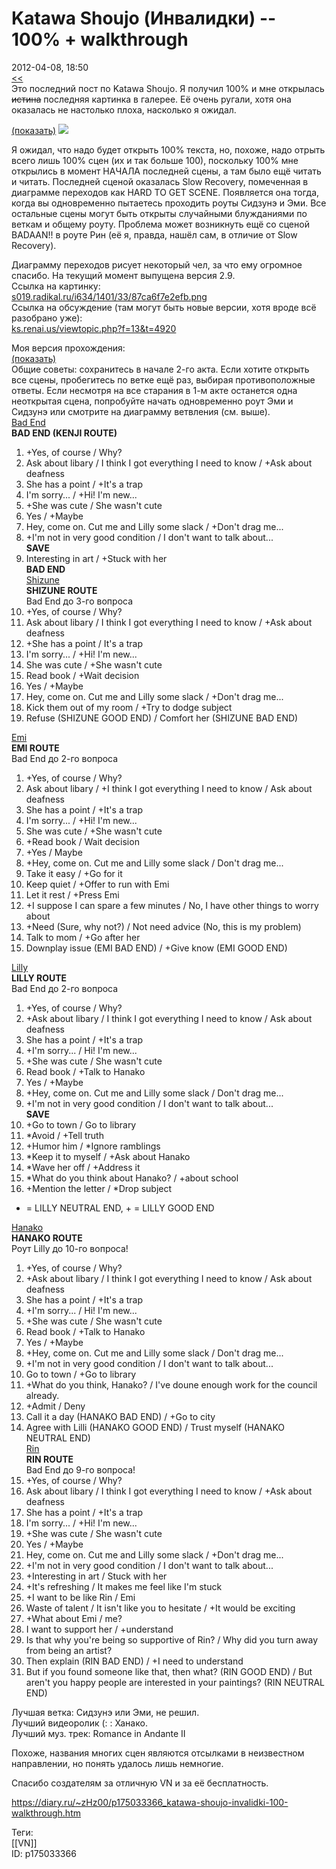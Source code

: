 Katawa Shoujo (Инвалидки) -- 100% + walkthrough
================================================

   
 2012-04-08, 18:50   
   [<<](Katawa%20Shoujo%20(Инвалидки)%20--%20Rin%20Good%20+%20Normal%20+%20Bad%20End)    
 Это последний пост по Katawa Shoujo. Я получил 100% и мне открылась  ~~истина~~  последняя картинка в галерее. Её очень ругали, хотя она оказалась не настолько плоха, насколько я ожидал.   
   
  [(показать)](https://zHz00.diary.ru/p175033366.htm?index=1#linkmore175033366m1)     ![](http://s019.radikal.ru/i625/1204/1c/9844e2d6a7a2.png)      
   
 Я ожидал, что надо будет открыть 100% текста, но, похоже, надо отрыть всего лишь 100% сцен (их и так больше 100), поскольку 100% мне открылись в момент НАЧАЛА последней сцены, а там было ещё читать и читать. Последней сценой оказалась Slow Recovery, помеченная в диаграмме переходов как HARD TO GET SCENE. Появляется она тогда, когда вы одновременно пытаетесь проходить роуты Сидзунэ и Эми. Все остальные сцены могут быть открыты случайными блужданиями по веткам и общему роуту. Проблема может возникнуть ещё со сценой BADAAN!! в роуте Рин (её я, правда, нашёл сам, в отличие от Slow Recovery).   
   
 Диаграмму переходов рисует некоторый чел, за что ему огромное спасибо. На текущий момент выпущена версия 2.9.   
 Ссылка на картинку:   
  [s019.radikal.ru/i634/1401/33/87ca6f7e2efb.png](http://s019.radikal.ru/i634/1401/33/87ca6f7e2efb.png)    
 Ссылка на обсуждение (там могут быть новые версии, хотя вроде всё разобрано уже):   
  [ks.renai.us/viewtopic.php?f=13&t=4920](http://ks.renai.us/viewtopic.php?f=13&t=4920)    
   
 Моя версия прохождения:   
  [(показать)](https://zHz00.diary.ru/p175033366.htm?index=8#linkmore175033366m8)      
 Общие советы: сохранитесь в начале 2-го акта. Если хотите открыть все сцены, пробегитесь по ветке ещё раз, выбирая противоположные ответы. Если несмотря на все старания в 1-м акте останется одна неоткрытая сцена, попробуйте начать одновременно роут Эми и Сидзунэ или смотрите на диаграмму ветвления (см. выше).   
  [Bad End](https://zHz00.diary.ru/p175033366.htm?index=2#linkmore175033366m2)      
  **BAD END (KENJI ROUTE)**    
 1. +Yes, of course / Why?   
 2. Ask about libary / I think I got everything I need to know / +Ask about deafness   
 3. She has a point / +It's a trap   
 4. I'm sorry... / +Hi! I'm new...   
 5. +She was cute / She wasn't cute   
 6. Yes / +Maybe   
 7. Hey, come on. Cut me and Lilly some slack / +Don't drag me...   
 8. +I'm not in very good condition / I don't want to talk about...   
  **SAVE**    
 9. Interesting in art / +Stuck with her   
  **BAD END**      
  [Shizune](https://zHz00.diary.ru/p175033366.htm?index=3#linkmore175033366m3)      
  **SHIZUNE ROUTE**    
 Bad End до 3-го вопроса   
  1. +Yes, of course / Why?   
 2. Ask about libary / I think I got everything I need to know / +Ask about deafness    
 3. +She has a point / It's a trap   
 4. I'm sorry... / +Hi! I'm new...   
 5. She was cute / +She wasn't cute   
 6. Read book / +Wait decision   
 7. Yes / +Maybe   
 8. Hey, come on. Cut me and Lilly some slack / +Don't drag me...   
 9. Kick them out of my room / +Try to dodge subject   
 10. Refuse (SHIZUNE GOOD END) / Comfort her (SHIZUNE BAD END)   
     
  [Emi](https://zHz00.diary.ru/p175033366.htm?index=4#linkmore175033366m4)      
  **EMI ROUTE**    
 Bad End до 2-го вопроса   
  1. +Yes, of course / Why?    
 2. Ask about libary / +I think I got everything I need to know / Ask about deafness   
 3. She has a point / +It's a trap   
 4. I'm sorry... / +Hi! I'm new...   
 5. She was cute / +She wasn't cute   
 6. +Read book / Wait decision   
 7. +Yes / Maybe   
 8. +Hey, come on. Cut me and Lilly some slack / Don't drag me...   
 9. Take it easy / +Go for it   
 10. Keep quiet / +Offer to run with Emi   
 11. Let it rest / +Press Emi   
 12. +I suppose I can spare a few minutes / No, I have other things to worry about   
 13. +Need (Sure, why not?) / Not need advice (No, this is my problem)   
 14. Talk to mom / +Go after her   
 15. Downplay issue (EMI BAD END) / +Give know (EMI GOOD END)   
     
  [Lilly](https://zHz00.diary.ru/p175033366.htm?index=5#linkmore175033366m5)      
  **LILLY ROUTE**    
 Bad End до 2-го вопроса   
  1. +Yes, of course / Why?    
 2. +Ask about libary / I think I got everything I need to know / Ask about deafness   
 3. She has a point / +It's a trap   
 4. +I'm sorry... / Hi! I'm new...   
 5. +She was cute / She wasn't cute   
 6. Read book / +Talk to Hanako   
 7. Yes / +Maybe   
 8. +Hey, come on. Cut me and Lilly some slack / Don't drag me...   
 9. +I'm not in very good condition / I don't want to talk about...   
  **SAVE**    
 10. +Go to town / Go to library   
 11. *Avoid / +Tell truth   
 12. +Humor him / *Ignore ramblings   
 13. *Keep it to myself / +Ask about Hanako   
 14. *Wave her off / +Address it   
 15. *What do you think about Hanako? / +about school   
 16. +Mention the letter / *Drop subject   
 * = LILLY NEUTRAL END, + = LILLY GOOD END   
     
  [Hanako](https://zHz00.diary.ru/p175033366.htm?index=6#linkmore175033366m6)      
  **HANAKO ROUTE**    
 Роут Lilly до 10-го вопроса!   
  1. +Yes, of course / Why?   
 2. +Ask about libary / I think I got everything I need to know / Ask about deafness   
 3. She has a point / +It's a trap   
 4. +I'm sorry... / Hi! I'm new...   
 5. +She was cute / She wasn't cute   
 6. Read book / +Talk to Hanako   
 7. Yes / +Maybe   
 8. +Hey, come on. Cut me and Lilly some slack / Don't drag me...   
 9. +I'm not in very good condition / I don't want to talk about...    
 10. Go to town / +Go to library   
 11. +What do you think, Hanako? / I've doune enough work for the council already.   
 12. +Admit / Deny   
 13. Call it a day (HANAKO BAD END) / +Go to city   
 14. Agree with Lilli (HANAKO GOOD END) / Trust myself (HANAKO NEUTRAL END)     
  [Rin](https://zHz00.diary.ru/p175033366.htm?index=7#linkmore175033366m7)      
  **RIN ROUTE**    
 Bad End до 9-го вопроса!   
  1. +Yes, of course / Why?   
 2. Ask about libary / I think I got everything I need to know / +Ask about deafness   
 3. She has a point / +It's a trap   
 4. I'm sorry... / +Hi! I'm new...   
 5. +She was cute / She wasn't cute   
 6. Yes / +Maybe   
 7. Hey, come on. Cut me and Lilly some slack / +Don't drag me...   
 8. +I'm not in very good condition / I don't want to talk about...    
 9. +Interesting in art / Stuck with her   
 10. +It's refreshing / It makes me feel like I'm stuck   
 11. +I want to be like Rin / Emi   
 12. Waste of talent / It isn't like you to hesitate / +It would be exciting   
 13. +What about Emi / me?   
 14. I want to support her / +understand   
 15. Is that why you're being so supportive of Rin? / Why did you turn away from being an artist?   
 16. Then explain (RIN BAD END) / +I need to understand   
 17. But if you found someone like that, then what? (RIN GOOD END) / But aren't you happy people are interested in your paintings? (RIN NEUTRAL END)   
     
     
   
 Лучшая ветка: Сидзунэ или Эми, не решил.   
 Лучший видеоролик (: : Ханако.   
 Лучший муз. трек: Romance in Andante II   
   
 Похоже, названия многих сцен являются отсылками в неизвестном направлении, но понять удалось лишь немногие.   
   
 Спасибо создателям за отличную VN и за её бесплатность.   
    
 <https://diary.ru/~zHz00/p175033366_katawa-shoujo-invalidki-100-walkthrough.htm>   
   
 Теги:   
 [[VN]]   
 ID: p175033366